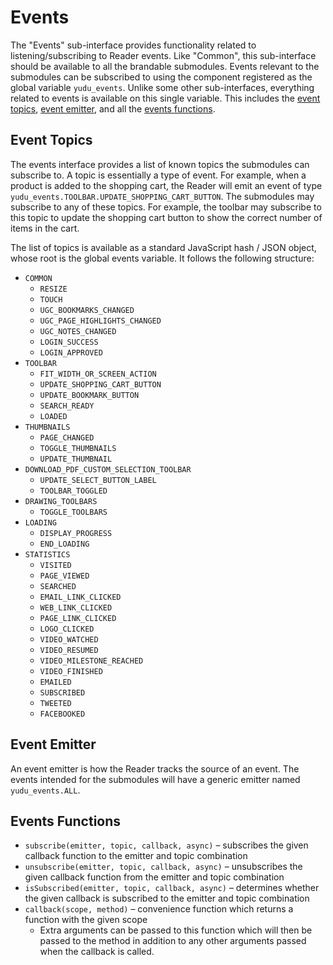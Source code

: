 # Events

The "Events" sub-interface provides functionality related to listening/subscribing to Reader events.
Like "Common", this sub-interface should be available to all the brandable submodules.
Events relevant to the submodules can be subscribed to using the component registered as the global variable `yudu_events`.
Unlike some other sub-interfaces, everything related to events is available on this single variable.
This includes the [event topics](#event-topics), [event emitter](#event-emitter), and all the [events functions](#events-functions).


## Event Topics

The events interface provides a list of known topics the submodules can subscribe to.
A topic is essentially a type of event.
For example, when a product is added to the shopping cart, the Reader will emit an event of type `yudu_events.TOOLBAR.UPDATE_SHOPPING_CART_BUTTON`.
The submodules may subscribe to any of these topics.
For example, the toolbar may subscribe to this topic to update the shopping cart button to show the correct number of items in the cart.

The list of topics is available as a standard JavaScript hash / JSON object, whose root is the global events variable.
It follows the following structure:

+ `COMMON`
    + `RESIZE`
    + `TOUCH`
    + `UGC_BOOKMARKS_CHANGED`
    + `UGC_PAGE_HIGHLIGHTS_CHANGED`
    + `UGC_NOTES_CHANGED`
    + `LOGIN_SUCCESS`
    + `LOGIN_APPROVED`
+ `TOOLBAR`
    + `FIT_WIDTH_OR_SCREEN_ACTION`
    + `UPDATE_SHOPPING_CART_BUTTON`
    + `UPDATE_BOOKMARK_BUTTON`
    + `SEARCH_READY`
    + `LOADED`
+ `THUMBNAILS`
    + `PAGE_CHANGED`
    + `TOGGLE_THUMBNAILS`
    + `UPDATE_THUMBNAIL`
+ `DOWNLOAD_PDF_CUSTOM_SELECTION_TOOLBAR`
    + `UPDATE_SELECT_BUTTON_LABEL`
    + `TOOLBAR_TOGGLED`
+ `DRAWING_TOOLBARS`
    + `TOGGLE_TOOLBARS`
+ `LOADING`
    + `DISPLAY_PROGRESS`
    + `END_LOADING`
+ `STATISTICS`
    + `VISITED`
    + `PAGE_VIEWED`
    + `SEARCHED`
    + `EMAIL_LINK_CLICKED`
    + `WEB_LINK_CLICKED`
    + `PAGE_LINK_CLICKED`
    + `LOGO_CLICKED`
    + `VIDEO_WATCHED`
    + `VIDEO_RESUMED`
    + `VIDEO_MILESTONE_REACHED`
    + `VIDEO_FINISHED`
    + `EMAILED`
    + `SUBSCRIBED`
    + `TWEETED`
    + `FACEBOOKED`

## Event Emitter

An event emitter is how the Reader tracks the source of an event.
The events intended for the submodules will have a generic emitter named `yudu_events.ALL`.

## Events Functions

+ `subscribe(emitter, topic, callback, async)` – subscribes the given callback function to the emitter and topic combination
+ `unsubscribe(emitter, topic, callback, async)` – unsubscribes the given callback function from the emitter and topic combination
+ `isSubscribed(emitter, topic, callback, async)` – determines whether the given callback is subscribed to the emitter and topic combination
+ `callback(scope, method)` – convenience function which returns a function with the given scope
    + Extra arguments can be passed to this function which will then be passed to the method in addition to any other arguments passed when the callback is called.
